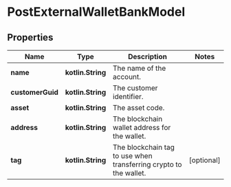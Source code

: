 
# PostExternalWalletBankModel

## Properties
Name | Type | Description | Notes
------------ | ------------- | ------------- | -------------
**name** | **kotlin.String** | The name of the account. | 
**customerGuid** | **kotlin.String** | The customer identifier. | 
**asset** | **kotlin.String** | The asset code. | 
**address** | **kotlin.String** | The blockchain wallet address for the wallet. | 
**tag** | **kotlin.String** | The blockchain tag to use when transferring crypto to the wallet. |  [optional]



